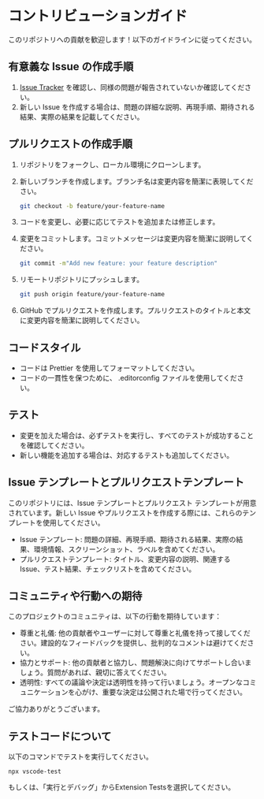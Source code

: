# コントリビューションガイド

このリポジトリへの貢献を歓迎します！以下のガイドラインに従ってください。

## 有意義な Issue の作成手順

1. [Issue Tracker](https://github.com/orukRed/tyranosyntax/issues) を確認し、同様の問題が報告されていないか確認してください。
2. 新しい Issue を作成する場合は、問題の詳細な説明、再現手順、期待される結果、実際の結果を記載してください。

## プルリクエストの作成手順

1. リポジトリをフォークし、ローカル環境にクローンします。
2. 新しいブランチを作成します。ブランチ名は変更内容を簡潔に表現してください。

   ```sh
   git checkout -b feature/your-feature-name
   ```

3. コードを変更し、必要に応じてテストを追加または修正します。
4. 変更をコミットします。コミットメッセージは変更内容を簡潔に説明してください。

    ```sh
    git commit -m"Add new feature: your feature description"
    ```

5. リモートリポジトリにプッシュします。

    ```sh
    git push origin feature/your-feature-name
    ```

6. GitHub でプルリクエストを作成します。プルリクエストのタイトルと本文に変更内容を簡潔に説明してください。

## コードスタイル

- コードは Prettier を使用してフォーマットしてください。
- コードの一貫性を保つために、 .editorconfig ファイルを使用してください。

## テスト

- 変更を加えた場合は、必ずテストを実行し、すべてのテストが成功することを確認してください。
- 新しい機能を追加する場合は、対応するテストも追加してください。

## Issue テンプレートとプルリクエストテンプレート

このリポジトリには、Issue テンプレートとプルリクエスト テンプレートが用意されています。新しい Issue やプルリクエストを作成する際には、これらのテンプレートを使用してください。

- Issue テンプレート: 問題の詳細、再現手順、期待される結果、実際の結果、環境情報、スクリーンショット、ラベルを含めてください。
- プルリクエストテンプレート: タイトル、変更内容の説明、関連する Issue、テスト結果、チェックリストを含めてください。

## コミュニティや行動への期待

このプロジェクトのコミュニティは、以下の行動を期待しています：

- 尊重と礼儀: 他の貢献者やユーザーに対して尊重と礼儀を持って接してください。建設的なフィードバックを提供し、批判的なコメントは避けてください。
- 協力とサポート: 他の貢献者と協力し、問題解決に向けてサポートし合いましょう。質問があれば、親切に答えてください。
- 透明性: すべての議論や決定は透明性を持って行いましょう。オープンなコミュニケーションを心がけ、重要な決定は公開された場で行ってください。

ご協力ありがとうございます。

## テストコードについて

以下のコマンドでテストを実行してください。

```shell
npx vscode-test
```

もしくは、「実行とデバッグ」からExtension Testsを選択してください。
